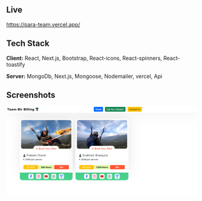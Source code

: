 ## Live

https://para-team.vercel.app/


## Tech Stack

**Client:** React, Next.js, Bootstrap, React-icons, React-spinners, React-toastify

**Server:** MongoDb, Next.js, Mongoose, Nodemailer, vercel, Api


## Screenshots

![App Screenshot](image-1.png)
